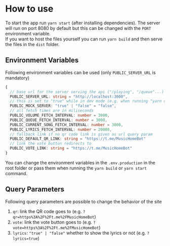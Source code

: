 # How to use

To start the app run `yarn start` (after installing dependencies). The server will run on port 8080 by default but this can be changed with the `PORT` environment variable. <br>
If you want to host the files yourself you can run `yarn build` and then serve the files in the `dist` folder.

## Environment Variables

Following environment variables can be used (only `PUBLIC_SERVER_URL` is mandatory)

```ts
{
  // base url for the server serving the api ("/playing", "/queue"...)
  PUBLIC_SERVER_URL: string = "http://localhost:3000",
  // this is set to "true" while in dev mode (e.g. when running "yarn dev")
  PUBLIC_MOCK_SERVER: "true" | "false" = "false",
  // all fetch times are in miliseconds
  PUBLIC_VOLUME_FETCH_INTERVAL: number = 3000,
  PUBLIC_QUEUE_FETCH_INTERVAL: number = 3000,
  PUBLIC_CURRENT_SONG_FETCH_INTERVAL: number = 3000,
  PUBLIC_LYRICS_FETCH_INTERVAL: number = 20000,
  // fallback link if no qr code link is given as url query param
  PUBLIC_DEFAULT_QR_LINK: string = "https://t.me/MusicHomeBot"
  // link the vote button redirects to
  PUBLIC_VOTE_LINK: string = "https://t.me/MusicHomeBot"
}
```

You can change the environment variables in the `.env.production` in the root folder or pass them when running the `yarn build` or `yarn start` command.

## Query Parameters

Following query parameters are possible to change the behavior of the site

1. `qr`: link the QR code goes to (e.g. `?qr=https%3A%2F%2Ft.me%2FMusicHomeBot`)
2. `vote`: link the vote button goes to (e.g. `?vote=https%3A%2F%2Ft.me%2FMusicHomeBot`)
3. `lyrics`: `"true" | "false"` whether to show the lyrics or not (e.g. `?lyrics=true`)
